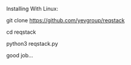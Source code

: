 Installing With Linux:

git clone https://github.com/yevgroup/reqstack

cd reqstack

python3 reqstack.py

good job...
